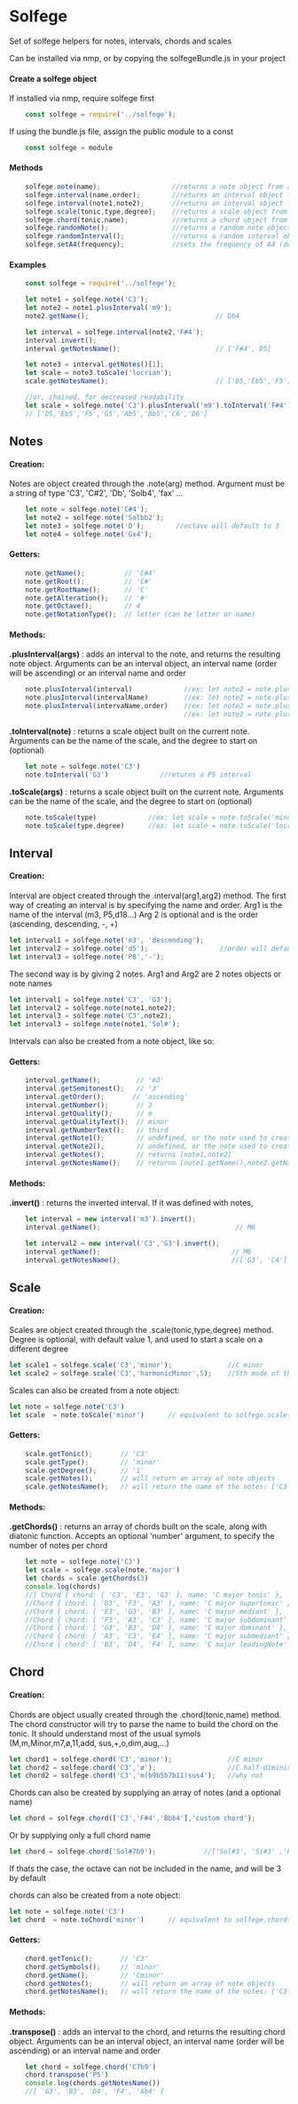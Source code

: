# Solfege

Set of solfege helpers for notes, intervals, chords and scales

Can be installed via nmp, or by copying the solfegeBundle.js in your project

#### Create a solfege object
If installed via nmp, require solfege first
```javascript
    const solfege = require('../solfege');
```
If using the bundle.js file, assign the public module to a const
```javascript
    const solfege = module
```


#### Methods
```javascript
    solfege.note(name);                  //returns a note object from a name
    solfege.interval(name,order);        //returns an interval object from a name and order
    solfege.interval(note1,note2);       //returns an interval object from 2 notes
    solfege.scale(tonic,type,degree);    //returns a scale object from a note, a scale name, and a degree (optional)
    solfege.chord(tonic,name);           //returns a chord object from a note, and a chord name
    solfege.randomNote();                //returns a random note object
    solfege.randomInterval();            //returns a random interval object
    solfege.setA4(frequency);            //sets the frequency of A4 (default: 440Hz)
```

#### Examples
```javascript
    const solfege = require('../solfege');

    let note1 = solfege.note('C3');
    let note2 = note1.plusInterval('m9');
    note2.getName();                                // Db4

    let interval = solfege.interval(note2,'F#4');
    interval.invert();
    interval.getNotesName();                        // ['F#4', D5]

    let note3 = interval.getNotes()[1];
    let scale = note3.toScale('locrian');
    scale.getNotesName();                           // ['D5,'Eb5','F5','G5','Ab5','Bb5','C6','D6']

    //or, chained, for decreased readability
    let scale = solfege.note('C3').plusInterval('m9').toInterval('F#4').invert().getNotes()[1].toScale('locrian').getNotesName();
    // ['D5,'Eb5','F5','G5','Ab5','Bb5','C6','D6']

```

## Notes
#### Creation:
Notes are object created through the .note(arg) method.
Argument must be a string of type 'C3', 'C#2', 'Db', 'Solb4', 'fax' ...

```javascript
    let note = solfege.note('C#4');
    let note2 = solfege.note('Solbb2');
    let note3 = solfege.note('D');        //octave will default to 3
    let note4 = solfege.note('Gx4');      
```

#### Getters:
```javascript
    note.getName();          // 'C#4'
    note.getRoot();          // 'C#'
    note.getRootName();      // 'C'
    note.getAlteration();    // '#'
    note.getOctave();        // 4
    note.getNotationType();  // letter (can be letter or name)
```
#### Methods:
**.plusInterval(args)** : adds an interval to the note, and returns the resulting note object.
Arguments can be an interval object, an interval name (order will be ascending) or an interval name and order
```javascript
    note.plusInterval(interval)             //ex: let note2 = note.plusInterval(intervalObject) 
    note.plusInterval(intervalName)         //ex: let note2 = note.plusInterval('P5') 
    note.plusInterval(intervaName,order)    //ex: let note2 = note.plusInterval('P5', 'descending') 
                                            //ex: let note2 = note.plusInterval('P5', '-') 
```
**.toInterval(note)** : returns a scale object built on the current note.
Arguments can be the name of the scale, and the degree to start on (optional)
```javascript
    let note = solfege.note('C3')
    note.toInterval('G3')             //returns a P5 interval 
```

**.toScale(args)** : returns a scale object built on the current note.
Arguments can be the name of the scale, and the degree to start on (optional)
```javascript
    note.toScale(type)             //ex: let scale = note.toScale('minor') 
    note.toScale(type,degree)      //ex: let scale = note.toScale('locrian',5) 
```

## Interval
#### Creation:
Interval are object created through the .interval(arg1,arg2) method.
The first way of creating an interval is by specifying the name and order.
Arg1 is the name of the interval (m3, P5,d18...)
Arg 2 is optional and is the order (ascending, descending, -, +)

```javascript
let interval1 = solfege.note('m3', 'descending');
let interval2 = solfege.note('d5');                  //order will default to ascending
let interval3 = solfege.note('P8','-');
```

The second way is by giving 2 notes.
Arg1 and Arg2 are 2 notes objects or note names
```javascript
let interval1 = solfege.note('C3', 'G3');
let interval2 = solfege.note(note1,note2);
let interval3 = solfege.note('C3',note2);
let interval3 = solfege.note(note1,'Sol#');
```
Intervals can also be created from a note object, like so: 


#### Getters:
```javascript
    interval.getName();         // 'm3'
    interval.getSemitonest();   // '3'
    interval.getOrder();       // 'ascending'
    interval.getNumber();       // 3
    interval.getQuality();      // m
    interval.getQualityText();  // minor
    interval.getNumberText();   // third
    interval.getNote1();        // undefined, or the note used to create the interval
    interval.getNote2();        // undefined, or the note used to create the interval
    interval.getNotes();        // returns [note1,note2]
    interval.getNotesName();    // returns [note1.getName(),note2.getName()]
```

#### Methods:
**.invert()** : returns the inverted interval. If it was defined with notes, 

```javascript
    let interval = new interval('m3').invert();  
    interval.getName();                                  // M6     

    let interval2 = new interval('C3','G3').invert();   
    interval.getName();                                 // M6    
    interval.getNotesName();                            //['G3', 'C4']
```

## Scale
#### Creation:
Scales are object created through the .scale(tonic,type,degree) method.
Degree is optional, with default value 1, and used to start a scale on a different degree

```javascript
let scale1 = solfege.scale('C3','minor');              //C minor
let scale2 = solfege.scale('C3','harmonicMinor',5);    //5th mode of the harmonic minor: C phrygian dominant
```

Scales can also be created from a note object:

```javascript
let note = solfege.note('C3')
let scale  = note.toScale('minor')      // equivalent to solfege.scale('C3','minor')
```

#### Getters:
```javascript
    scale.getTonic();       // 'C3'
    scale.getType();        // 'minor'
    scale.getDegree();      // '1'
    scale.getNotes();       // will return an array of note objects
    scale.getNotesName();   // will return the name of the notes: ['C3','D3','Eb3','D3','G3','Ab3','Bb3','C4']

```

#### Methods:
**.getChords()** : returns an array of chords built on the scale, along with diatonic function.
Accepts an optional 'number' argument, to specify the number of notes per chord

```javascript
    let note = solfege.note('C3')
    let scale = solfege.scale(note,'major')
    let chords = scale.getChords(3)   
    console.log(chords)    
    //[ Chord { chord: [ 'C3', 'E3', 'G3' ], name: 'C major tonic' },
    //Chord { chord: [ 'D3', 'F3', 'A3' ], name: 'C major supertonic' },
    //Chord { chord: [ 'E3', 'G3', 'B3' ], name: 'C major mediant' },
    //Chord { chord: [ 'F3', 'A3', 'C3' ], name: 'C major subdominant' },
    //Chord { chord: [ 'G3', 'B3', 'D4' ], name: 'C major dominant' },
    //Chord { chord: [ 'A3', 'C3', 'E4' ], name: 'C major submediant' },
    //Chord { chord: [ 'B3', 'D4', 'F4' ], name: 'C major leadingNote' } ]                    
```

## Chord
#### Creation:
Chords are object usually created through the .chord(tonic,name) method.
The chord constructor will try to parse the name to build the chord on the tonic.
It should understand most of the usual symols (M,m,Minor,m7,ø,11,add, sus,+,o,dim,aug,...)

```javascript
let chord1 = solfege.chord('C3','minor');              //C minor
let chord2 = solfege.chord('C3','ø');                  //C half-diminished
let chord2 = solfege.chord('C3','m(b9b5b7b11)sus4');   //why not
```

Chords can also be created by supplying an array of notes (and a optional name)

```javascript
let chord = solfege.chord(['C3','F#4','Bbb4'],'custom chord');              
```

Or by supplying only a full chord name

```javascript
let chord = solfege.chord('Sol#7b9');            //['Sol#3', 'Si#3' ,'Re#4', 'Fa##4', 'La4']      
```
If thats the case, the octave can not be included in the name, and will be 3 by default

chords can also be created from a note object:

```javascript
let note = solfege.note('C3')
let chord  = note.toChord('minor')      // equivalent to solfege.chord('C3','minor')
```

#### Getters:
```javascript
    chord.getTonic();       // 'C3'
    chord.getSymbols();     // 'minor'
    chord.getName();        // 'Cminor'
    chord.getNotes();       // will return an array of note objects
    chord.getNotesName();   // will return the name of the notes: ['C3','Eb3','Bb3']
```
#### Methods:
**.transpose()** : adds an interval to the chord, and returns the resulting chord object.
Arguments can be an interval object, an interval name (order will be ascending) or an interval name and order


```javascript
    let chord = solfege.chord('C7b9')
    chord.transpose('P5')
    console.log(chords.getNotesName())    
    //[ 'G3', 'B3', 'D4', 'F4', 'Ab4' ]                 
```
